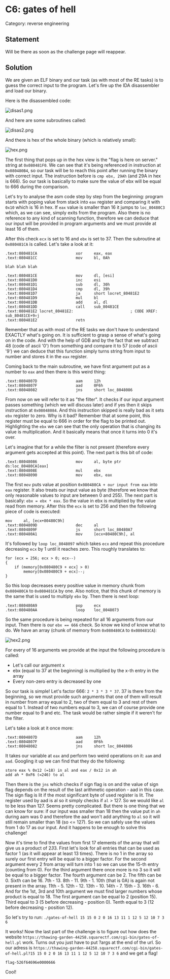 C6: gates of hell
=================

Category: reverse engineering

Statement
---------

Will be there as soon as the challenge page will reappear.

Solution
--------

We are given an ELF binary and our task (as with most of the RE tasks) is to guess the correct input to the program. Let's fire up the IDA disassembler and load our binary.

Here is the disassembled code:

![disas1.png](disas1.png)

And here are some subroutines called:

![disas2.png](disas2.png)

And there is hex of the whole binary (which is relatively small):

![hex.png](hex.png)

The first thing that pops up in the hex view is the "flag is here on server." string at ```0x080481F0```. We can see that it's being referenced in instruction at ```0x080480B4```, so our task will be to reach this point after running the binary with correct input. The instruction before is ```cmp ebx, 29Ah``` (and 29A in hex is 666). So our task is basically to make sure the value of ebx will be equal to 666 during the comparison.

Let's try to analyse the asm code step by step from the beginning: program starts with poping value from stack into ```eax``` register and comparing it with ```0x10``` which is 16 in hex. If ```eax``` value is smaller than 16 it jumps to ```loc_80480C3``` which, as we can see, simply exits from the program. Also there is no reference to any kind of scanning function, therefore we can deduce that our input will be provided in program arguments and we must provide at least 16 of them.

After this check ```ecx``` is set to 16 and ```ebx``` is set to 37. Then the subroutine at ```0x080481CA``` is called. Let's take a look at it:

```
.text:080481CA                 xor     eax, eax
.text:080481CC                 mov     bl, 0Ah

blah blah blah

.text:080481CE                 mov     dl, [esi]
.text:080481D0                 inc     esi
.text:080481D1                 sub     dl, 30h
.text:080481D4                 cmp     dl, 39h
.text:080481D7                 ja      short locret_80481E2
.text:080481D9                 mul     bl
.text:080481DB                 add     al, dl
.text:080481DD                 call    sub_80481CE
.text:080481E2 locret_80481E2:                         ; CODE XREF: sub_80481CE+9↑j
.text:080481E2                 retn
```

Remember that as with most of the RE tasks we don't have to understand EXACTLY what's going on. It is sufficient to grasp a sense of what's going on in the code. And with the help of GDB and by the fact that we subtract 48 (code of ascii '0') from something and compare it to 57 (code of ascii '9') we can deduce that this function simply turns string from input to number and stores it in the ```eax``` register.

Coming back to the main subroutine, we have first argument put as a number to ```eax``` and then there is this weird thing:

```
.text:0804807D                 aam     12h
.text:0804807F                 aad     0F6h
.text:08048082                 jns     short loc_8048086
```

From now on we will refer to it as "the filter". It checks if our input argument passes something (which we will discuss later) and if yes then it skips instruction at ```0x08048084```. And this instruction skipped is really bad as it sets ```ebx``` register to zero. Why is it bad? Remember that at some point, this register must be equal to 666 in order for the flag to be printed out. Highlighting the ```ebx``` we can see that the only operation that is changing its value is multiplication. And it basically means that once it turns into 0 it's over.

Let's imagine that for a while the filter is not present (therefore every argument gets accepted at this point). The next part is this bit of code:

```
.text:08048086                 mov     al, byte ptr ds:loc_80480CA[eax]
.text:0804808E                 mul     ebx
.text:08048090                 mov     ebx, eax
```

The first ```mov``` puts value at position ```0x080480CA + our input from eax``` into ```eax``` register. It also treats our input value as byte (therefore we know that only reasonable values to input are between 0 and 255). The next part is basically: ```ebx = ebx * eax```. So the value in ebx is multiplied by the value read from memory. After this the ```ecx``` is set to 256 and then the following piece of code is executed:

```
mov     al, [ecx+80480C9h]
.text:0804809D                 dec     al
.text:0804809F                 js      short loc_80480A7
.text:080480A1                 mov     [ecx+80480C9h], al
```

It's followed by ```loop loc_8048097``` which takes ```ecx``` and repeat this procedure decreasing ```ecx``` by 1 until it reaches zero. This roughly translates to:
```
for (ecx = 256; ecx > 0; ecx--)
{
    if (memory[0x080480C9 + ecx] > 0)
        memory[0x080480C9 + ecx]--;
}
```

So this loop decreases every positive value in memory chunk from ```0x080480CA``` to ```0x080481CA``` by one. Also notice, that this chunk of memory is the same that is used to multiply ```ebx``` by. Then there is next loop:

```
.text:080480A9                 pop     ecx
.text:080480AA                 loop    loc_8048073
```

So the same procedure is being repeated for all 16 arguments from our input. Then there is our ```ebx == 666``` check. So know we kind of know what to do. We have an array (chunk of memory from ```0x080480CA``` to ```0x080481CA```):

![hex2.png](hex2.png)

For every of 16 arguments we provide at the input the following procedure is called:

* Let's call our argument x
* ebx (equal to 37 at the beginning) is multiplied by the x-th entry in the array
* Every non-zero entry is decreased by one

So our task is simple! Let's factor 666: ```2 * 3 * 3 * 37```. 37 is there from the beginning, so we must provide such arguments that one of them will result in number from array equal to 2, two of them equal to 3 and rest of them equal to 1. Instead of two numbers equal to 3, we can of course provide one number equal to 9 and etc. The task would be rather simple if it weren't for the filter.

Let's take a look at it once more:
```
.text:0804807D                 aam     12h
.text:0804807F                 aad     0F6h
.text:08048082                 jns     short loc_8048086
```

It takes our variable at ```eax``` and perform two weird operations on it: ```aam``` and ```aad```. Googling it up we can find that they do the following:

```
store eax % 0x12 (=18) in al and eax / 0x12 in ah
add ah * 0xF6 (=246) to al
```

Then there is the ```jns``` which checks if sign flag is on and the value of sign flag depends on the result of the last arithmetic operation - aad in this case. The sign flag is lit if the most significant byte of used register is lit. The register used by aad is al so it simply checks if ```al``` > 127. So we would like ```al``` to be less than 127. Seems pretty complicated. But there is one thing that we can know for sure: if our input was smaller than 18 then the value put in ```ah``` during aam was 0 and therefore the aad won't add anything to ```al``` so it will still remain smaller than 18 (so <= 127). So we can safely use the values from 1 do 17 as our input. And it happens to be enough to solve this challenge!

Now it's time to find the values from first 17 elements of the array that will give us a product of 2*3*3. First let's look for all entries that can be used as factor 1 (as it will appear at least 13 times). There is no 1 in the array so surely our first entry will be equal to a bigger factor. For the second argument every 2 from array will turn into 1 so we can use the 15-th entry (counting from 0). For the third argument there once more is no 3 so it will be equal to a bigger factor. The fourth argument can be 2. The fifth can be 0. Sixth can be 16. 7th - 13. 8th - 11. 9th - 1. 10th (that is 0A) is again not present in the array. 11th - 5. 12th - 12. 13th - 10. 14th - 7. 15th - 3. 16th - 6. And for the 1st, 3rd and 10th argument we must find larger numbers whose product is equal to 18. The first argument can be equal to 2 (position 15). Third equal to 3 (5 before decreasing - position 0). Tenth equal to 3 (12 before decreasing - position 12).

So let's try to run: ```./gates-of-hell 15 15 0 2 0 16 13 11 1 12 5 12 10 7 3 6```

It works! Now the last part of the challenge is to figure out how does the website ```https://thawing-garden-44258.squarectf.com/cgi-bin/gates-of-hell.pl``` work. Turns out you just have to put ?args at the end of the url. So our adress is ```https://thawing-garden-44258.squarectf.com/cgi-bin/gates-of-hell.pl?15 15 0 2 0 16 13 11 1 12 5 12 10 7 3 6``` and we get a flag!

```flag-526f64696e0000666```

Cool!
